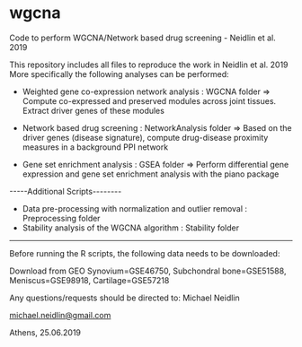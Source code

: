 # wgcna
Code to perform WGCNA/Network based drug screening - Neidlin et al. 2019 

This repository includes all files to reproduce the work in Neidlin et al. 2019
More specifically the following analyses can be performed:

- Weighted gene co-expression network analysis : WGCNA folder 
=> Compute co-expressed and preserved modules across joint tissues. Extract driver genes of these modules

- Network based drug screening : NetworkAnalysis folder
=> Based on the driver genes (disease signature), compute drug-disease proximity measures in a background PPI network

- Gene set enrichment analysis : GSEA folder
=> Perform differential gene expression and gene set enrichment analysis with the piano package

-----Additional Scripts--------
- Data pre-processing with normalization and outlier removal : Preprocessing folder
- Stability analysis of the WGCNA algorithm : Stability folder
-------------------------------

Before running the R scripts, the following data needs to be downloaded:

Download from GEO
Synovium=GSE46750, Subchondral bone=GSE51588, Meniscus=GSE98918, Cartilage=GSE57218

Any questions/requests should be directed to:
Michael Neidlin

michael.neidlin@gmail.com

Athens, 25.06.2019
